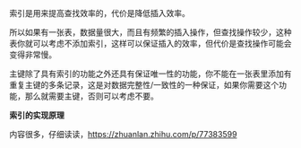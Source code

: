 索引是用来提高查找效率的，代价是降低插入效率。

所以如果有一张表，数据量很大，而且有频繁的插入操作，但查找操作较少，这种表你就可以考虑不添加索引，这样可以保证插入的效率，但代价是查找操作可能会变得非常慢。

主键除了具有索引的功能之外还具有保证唯一性的功能，你不能在一张表里添加有重复主键的多条记录，这是对数据完整性/一致性的一种保证，如果你需要这个功能，那么就需要主键，否则可以考虑不要。

**索引的实现原理**

内容很多，仔细读读，https://zhuanlan.zhihu.com/p/77383599
